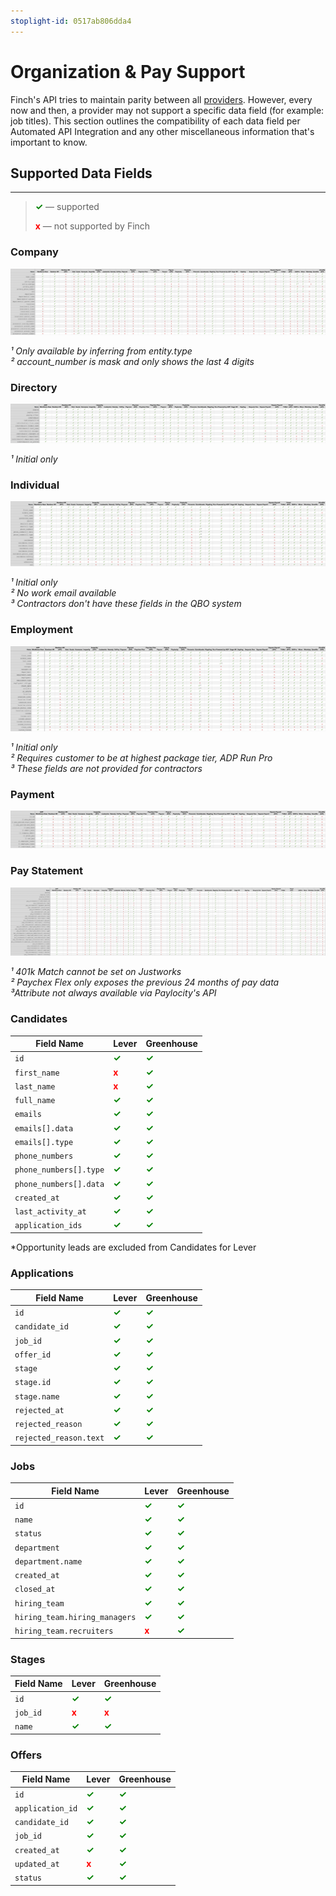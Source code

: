 ```yaml
---
stoplight-id: 0517ab806dda4
---
```


# Organization & Pay Support

Finch's API tries to maintain parity between all [providers](./Providers.md). However, every now and then, a provider may not support a specific data field (for example: job titles). This section outlines the compatibility of each data field per Automated API Integration and any other miscellaneous information that's important to know.

## Supported Data Fields

---

<!-- theme: info -->

> <strong><span style="color:green">✓</span></strong> — supported
>
> <strong><span style="color:red">x</span></strong> — not supported by Finch

<!--
type: tab
title: HRIS
-->

### Company
![company.png](../../../assets/images/company.png)

<p><i>¹ Only available by inferring from entity.type</i><br>
<i>² account_number is mask and only shows the last 4 digits</i></p>

### Directory
![directory.png](../../../assets/images/directory.png)

<p><i>¹ Initial only</i></p>

### Individual
![individual.png](../../../assets/images/individual.png)

<p><i>¹ Initial only</i><br>
<i>² No work email available</i><br>
<i>³ Contractors don't have these fields in the QBO system</i></p>

### Employment
![employment.png](../../../assets/images/employment.png)

<p><i>¹ Initial only</i><br>
<i>² Requires customer to be at highest package tier, ADP Run Pro</i></br>
<i>³ These fields are not provided for contractors</i></p>

### Payment
![payment.png](../../../assets/images/payment.png)

### Pay Statement
![pay-statement.png](../../../assets/images/pay-statement.png)

<p><i>¹ 401k Match cannot be set on Justworks</i><br>
<i>² Paychex Flex only exposes the previous 24 months of pay data</i></br>
<i>³Attribute not always available via Paylocity's API</i></p>

<!--
type: tab
title: ATS
-->

### Candidates
Field Name | Lever | Greenhouse
---- | ----- | ----
`id` | <strong><span style="color:green">✓</span></strong> | <strong><span style="color:green">✓</span></strong>
`first_name` | <strong><span style="color:red">x</span></strong> | <strong><span style="color:green">✓</span></strong>
`last_name` | <strong><span style="color:red">x</span></strong> | <strong><span style="color:green">✓</span></strong>
`full_name` | <strong><span style="color:green">✓</span></strong> | <strong><span style="color:green">✓</span></strong>
`emails` | <strong><span style="color:green">✓</span></strong> | <strong><span style="color:green">✓</span></strong>
`emails[].data` | <strong><span style="color:green">✓</span></strong> | <strong><span style="color:green">✓</span></strong>
`emails[].type` | <strong><span style="color:green">✓</span></strong> | <strong><span style="color:green">✓</span></strong>
`phone_numbers` | <strong><span style="color:green">✓</span></strong> | <strong><span style="color:green">✓</span></strong>
`phone_numbers[].type`| <strong><span style="color:green">✓</span></strong> | <strong><span style="color:green">✓</span></strong>
`phone_numbers[].data`| <strong><span style="color:green">✓</span></strong> | <strong><span style="color:green">✓</span></strong>
`created_at` | <strong><span style="color:green">✓</span></strong> | <strong><span style="color:green">✓</span></strong>
`last_activity_at` | <strong><span style="color:green">✓</span></strong> | <strong><span style="color:green">✓</span></strong>
`application_ids` | <strong><span style="color:green">✓</span></strong> | <strong><span style="color:green">✓</span></strong>

*Opportunity leads are excluded from Candidates for Lever

### Applications
Field Name | Lever | Greenhouse
---- | ----- | ---
`id` | <strong><span style="color:green">✓</span></strong> | <strong><span style="color:green">✓</span></strong>
`candidate_id` | <strong><span style="color:green">✓</span></strong> | <strong><span style="color:green">✓</span></strong>
`job_id` | <strong><span style="color:green">✓</span></strong> | <strong><span style="color:green">✓</span></strong>
`offer_id` | <strong><span style="color:green">✓</span></strong> | <strong><span style="color:green">✓</span></strong>
`stage` | <strong><span style="color:green">✓</span></strong> | <strong><span style="color:green">✓</span></strong>
`stage.id` | <strong><span style="color:green">✓</span></strong> | <strong><span style="color:green">✓</span></strong>
`stage.name` | <strong><span style="color:green">✓</span></strong> | <strong><span style="color:green">✓</span></strong>
`rejected_at` | <strong><span style="color:green">✓</span></strong> | <strong><span style="color:green">✓</span></strong>
`rejected_reason`| <strong><span style="color:green">✓</span></strong> | <strong><span style="color:green">✓</span></strong>
`rejected_reason.text`| <strong><span style="color:green">✓</span></strong> | <strong><span style="color:green">✓</span></strong>

### Jobs
Field Name | Lever | Greenhouse
---- | ----- | ----
`id` | <strong><span style="color:green">✓</span></strong> | <strong><span style="color:green">✓</span></strong>
`name` | <strong><span style="color:green">✓</span></strong> | <strong><span style="color:green">✓</span></strong>
`status` | <strong><span style="color:green">✓</span></strong> | <strong><span style="color:green">✓</span></strong>
`department` | <strong><span style="color:green">✓</span></strong> | <strong><span style="color:green">✓</span></strong>
`department.name` | <strong><span style="color:green">✓</span></strong> | <strong><span style="color:green">✓</span></strong>
`created_at` | <strong><span style="color:green">✓</span></strong> | <strong><span style="color:green">✓</span></strong>
`closed_at` | <strong><span style="color:green">✓</span></strong> | <strong><span style="color:green">✓</span></strong>
`hiring_team` | <strong><span style="color:green">✓</span></strong> | <strong><span style="color:green">✓</span></strong>
`hiring_team.hiring_managers`| <strong><span style="color:green">✓</span></strong> | <strong><span style="color:green">✓</span></strong>
`hiring_team.recruiters`| <strong><span style="color:red">x</span></strong> | <strong><span style="color:green">✓</span></strong>

### Stages
Field Name | Lever | Greenhouse
---- | ----- | ----
`id` | <strong><span style="color:green">✓</span></strong> | <strong><span style="color:green">✓</span></strong>
`job_id` | <strong><span style="color:red">x</span></strong> | <strong><span style="color:red">x</span></strong>
`name` | <strong><span style="color:green">✓</span></strong> | <strong><span style="color:green">✓</span></strong>


### Offers
Field Name | Lever | Greenhouse
---- | ----- | ----
`id` | <strong><span style="color:green">✓</span></strong> | <strong><span style="color:green">✓</span></strong>
`application_id` | <strong><span style="color:green">✓</span></strong> | <strong><span style="color:green">✓</span></strong>
`candidate_id` |<strong><span style="color:green">✓</span></strong> | <strong><span style="color:green">✓</span></strong>
`job_id` | <strong><span style="color:green">✓</span></strong> | <strong><span style="color:green">✓</span></strong>
`created_at` | <strong><span style="color:green">✓</span></strong> | <strong><span style="color:green">✓</span></strong>
`updated_at` | <strong><span style="color:red">x</span></strong> | <strong><span style="color:green">✓</span></strong>
`status`| <strong><span style="color:green">✓</span></strong> | <strong><span style="color:green">✓</span></strong>

<!-- type: tab-end -->
